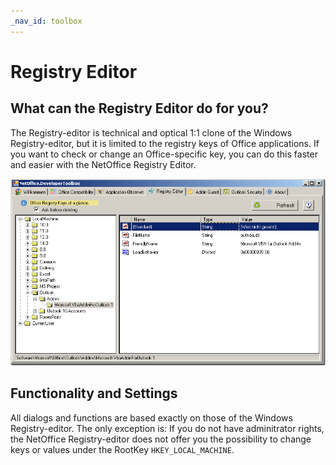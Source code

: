```yaml
---
_nav_id: toolbox
---
```


# Registry Editor

## What can the Registry Editor do for you?

The Registry-editor is technical and optical 1:1 clone of the Windows
Registry-editor, but it is limited to the registry keys of Office applications.
If you want to check or change an Office-specific key, you can do this faster
and easier with the NetOffice Registry Editor.

![Toolbox - Registry Editor](assets/RegistryEditor.png)

## Functionality and Settings

All dialogs and functions are based exactly on those of the Windows
Registry-editor. The only exception is: If you do not have adminitrator rights,
the NetOffice Registry-editor does not offer you the possibility to change keys
or values under the RootKey `HKEY_LOCAL_MACHINE`.
